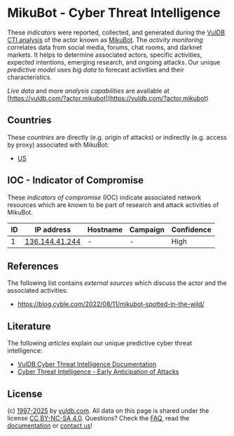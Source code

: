 # MikuBot - Cyber Threat Intelligence

These _indicators_ were reported, collected, and generated during the [VulDB CTI analysis](https://vuldb.com/?kb.cti) of the actor known as [MikuBot](https://vuldb.com/?actor.mikubot). The _activity monitoring_ correlates data from social media, forums, chat rooms, and darknet markets. It helps to determine associated actors, specific activities, expected intentions, emerging research, and ongoing attacks. Our unique _predictive model_ uses _big data_ to forecast activities and their characteristics.

_Live data_ and more _analysis capabilities_ are available at [https://vuldb.com/?actor.mikubot](https://vuldb.com/?actor.mikubot)

## Countries

These _countries_ are directly (e.g. origin of attacks) or indirectly (e.g. access by proxy) associated with MikuBot:

* [US](https://vuldb.com/?country.us)

## IOC - Indicator of Compromise

These _indicators of compromise_ (IOC) indicate associated network resources which are known to be part of research and attack activities of MikuBot.

ID | IP address | Hostname | Campaign | Confidence
-- | ---------- | -------- | -------- | ----------
1 | [136.144.41.244](https://vuldb.com/?ip.136.144.41.244) | - | - | High

## References

The following list contains _external sources_ which discuss the actor and the associated activities:

* https://blog.cyble.com/2022/08/11/mikubot-spotted-in-the-wild/

## Literature

The following _articles_ explain our unique predictive cyber threat intelligence:

* [VulDB Cyber Threat Intelligence Documentation](https://vuldb.com/?kb.cti)
* [Cyber Threat Intelligence - Early Anticipation of Attacks](https://www.scip.ch/en/?labs.20201022)

## License

(c) [1997-2025](https://vuldb.com/?kb.changelog) by [vuldb.com](https://vuldb.com/?kb.about). All data on this page is shared under the license [CC BY-NC-SA 4.0](https://creativecommons.org/licenses/by-nc-sa/4.0/). Questions? Check the [FAQ](https://vuldb.com/?kb.faq), read the [documentation](https://vuldb.com/?kb) or [contact us](https://vuldb.com/?contact)!
